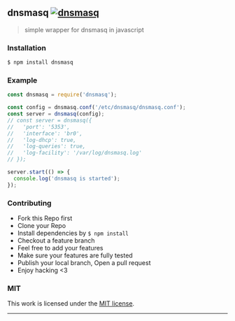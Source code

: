 ## dnsmasq [![dnsmasq](https://img.shields.io/npm/v/dnsmasq.svg)](https://npmjs.org/dnsmasq)

> simple wrapper for dnsmasq in javascript

### Installation

```bash
$ npm install dnsmasq
```

### Example

```js
const dnsmasq = require('dnsmasq');

const config = dnsmasq.conf('/etc/dnsmasq/dnsmasq.conf');
const server = dnsmasq(config);
// const server = dnsmasq({
//   'port': '5353',
//   'interface': 'br0',
//   'log-dhcp': true,
//   'log-queries': true,
//   'log-facility': '/var/log/dnsmasq.log'
// });

server.start(() => {
  console.log('dnsmasq is started');
});

```

### Contributing
- Fork this Repo first
- Clone your Repo
- Install dependencies by `$ npm install`
- Checkout a feature branch
- Feel free to add your features
- Make sure your features are fully tested
- Publish your local branch, Open a pull request
- Enjoy hacking <3

### MIT

This work is licensed under the [MIT license](./LICENSE).

---